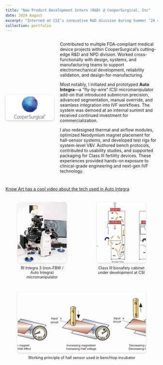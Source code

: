 ```yaml
---
title: "New Product Development Intern (R&D) @ CooperSurgical, Inc"
date: 2024 August
excerpt: "Interned at CSI’s innovative R&D division during Summer ’24 <img src='/images/csi.jpg' alt='CSI Logo' height='12' style='vertical-align: middle;'>"
collection: portfolio
---
```


<div style="display: flex; align-items: center; gap: 20px; margin-bottom: 2em;">
  <img src="/images/csi.jpg" alt="CSI Logo" style="width: 160px; height: auto; border-radius: 8px; box-shadow: 0 2px 6px rgba(0,0,0,0.2);">
  <div>
    <p>
      Contributed to multiple FDA-compliant medical device projects within CooperSurgical’s cutting-edge R&D and NPD division. Worked cross-functionally with design, systems, and manufacturing teams to support electromechanical development, reliability validation, and design-for-manufacturing.
    </p>
    <p>
      Most notably, I initiated and prototyped <strong>Auto Integra</strong>—a "fly-by-wire" ICSI micromanipulator add-on that introduced submicron precision, advanced segmentation, manual override, and seamless integration into IVF workflows. The system was demoed at an internal summit and received continued investment for commercialization.
    </p>
    <p>
      I also redesigned thermal and airflow modules, optimized Neodymium magnet placement for hall-sensor systems, and developed test rigs for system-level V&V. Authored bench protocols, contributed to usability studies, and supported packaging for Class III fertility devices. These experiences provided hands-on exposure to clinical-grade engineering and next-gen IVF technology.
    </p>
  </div>
</div>

[Know Art has a cool video about the tech used in Auto Integra](https://www.youtube.com/watch?v=0GbrgwghUbM)

<div style="display: flex; justify-content: center; gap: 20px; margin-top: 1.5em; max-width: 800px; margin-left: auto; margin-right: auto;">
  <figure style="text-align: center; flex: 1;">
    <img src="/images/icsi.png" alt="RI Integra 3" style="height: 200px; width: 100%; object-fit: cover; border-radius: 8px; box-shadow: 0 2px 6px rgba(0,0,0,0.15);">
    <figcaption style="font-size: 0.9em; margin-top: 0.5em;">RI Integra 3 (non-FBW / Auto Integra) micromanipulator</figcaption>
  </figure>
  <figure style="text-align: center; flex: 1;">
    <img src="/images/Screenshot 2025-07-11 115207.png" alt="Biosafety Cabinet" style="height: 200px; width: 100%; object-fit: cover; border-radius: 8px; box-shadow: 0 2px 6px rgba(0,0,0,0.15);">
    <figcaption style="font-size: 0.9em; margin-top: 0.5em;">Class III biosafety cabinet under development at CSI</figcaption>
  </figure>
</div>

<div style="display: flex; justify-content: center; gap: 20px; margin-top: 1em; max-width: 800px; margin-left: auto; margin-right: auto;">
  <figure style="text-align: center; flex: 1;">
    <img src="/images/Screenshot 2025-07-11 115602.png" alt="Hall Sensor Working" style="height: 200px; width: 100%; object-fit: cover; border-radius: 8px; box-shadow: 0 2px 6px rgba(0,0,0,0.15);">
    <figcaption style="font-size: 0.9em; margin-top: 0.5em;">Working principle of hall sensor used in benchtop incubator</figcaption>
  </figure>
</div>

